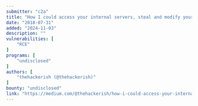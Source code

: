 ```yaml
---
submitter: "c2a"
title: "How I could access your internal servers, steal and modify your image repository"
date: "2018-07-31"
added: "2024-11-03"
description: ""
vulnerabilities: [
    "RCE"
]
programs: [
    "undisclosed"
]
authors: [
    "thehackerish (@thehackerish)"
]
bounty: "undisclosed"
link: "https://medium.com/@thehackerish/how-i-could-access-your-internal-servers-steal-and-modify-your-image-repository-d477f79b329a"
---
```




